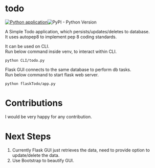 # todo

[![Python application](https://github.com/l-vamsi-krishna/todo/actions/workflows/python-app.yml/badge.svg)](https://github.com/l-vamsi-krishna/todo/actions/workflows/python-app.yml)![PyPI - Python Version](https://img.shields.io/pypi/pyversions/Django)

A Simple Todo application, which persists/updates/deletes to database.  
It uses autopep8 to implement pep 8 coding standards.  

It can be used on CLI.  
Run below command inside venv, to interact within CLI.
```
python CLI/todo.py
```

Flask GUI connects to the same database to perform db tasks.  
Run below command to start flask web server.
```
python flaskTodo/app.py
```
# Contributions
I would be very happy for any contribution.

# Next Steps
1. Currently Flask GUI just retrieves the data, need to provide option to update/delete the data.
2. Use Bootstrap to beautify GUI.
